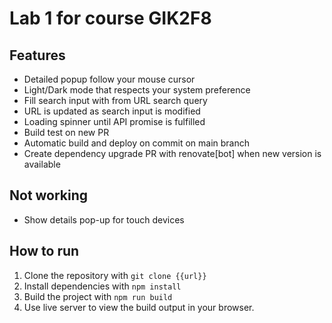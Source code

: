 # Lab 1 for course GIK2F8

## Features

* Detailed popup follow your mouse cursor
* Light/Dark mode that respects your system preference
* Fill search input with from URL search query
* URL is updated as search input is modified
* Loading spinner until API promise is fulfilled
* Build test on new PR
* Automatic build and deploy on commit on main branch
* Create dependency upgrade PR with renovate[bot] when new version is available

## Not working

* Show details pop-up for touch devices

## How to run

1. Clone the repository with `git clone {{url}}`
2. Install dependencies with `npm install`
3. Build the project with `npm run build`
4. Use live server to view the build output in your browser.
